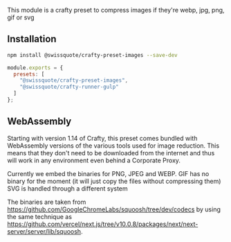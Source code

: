 This module is a crafty preset to compress images if they're webp, jpg, png, gif or
svg

## Installation

```bash
npm install @swissquote/crafty-preset-images --save-dev
```

```javascript
module.exports = {
  presets: [
    "@swissquote/crafty-preset-images",
    "@swissquote/crafty-runner-gulp"
  ]
};
```

## WebAssembly

Starting with version 1.14 of Crafty, this preset comes bundled with WebAssembly versions of the various tools used for image reduction.
This means that they don't need to be downloaded from the internet and thus will work in any environment even behind a Corporate Proxy.

Currently we embed the binaries for PNG, JPEG and WEBP.
GIF has no binary for the moment (it will just copy the files without compressing them)
SVG is handled through a different system

The binaries are taken from https://github.com/GoogleChromeLabs/squoosh/tree/dev/codecs by using the same technique as https://github.com/vercel/next.js/tree/v10.0.8/packages/next/next-server/server/lib/squoosh.
